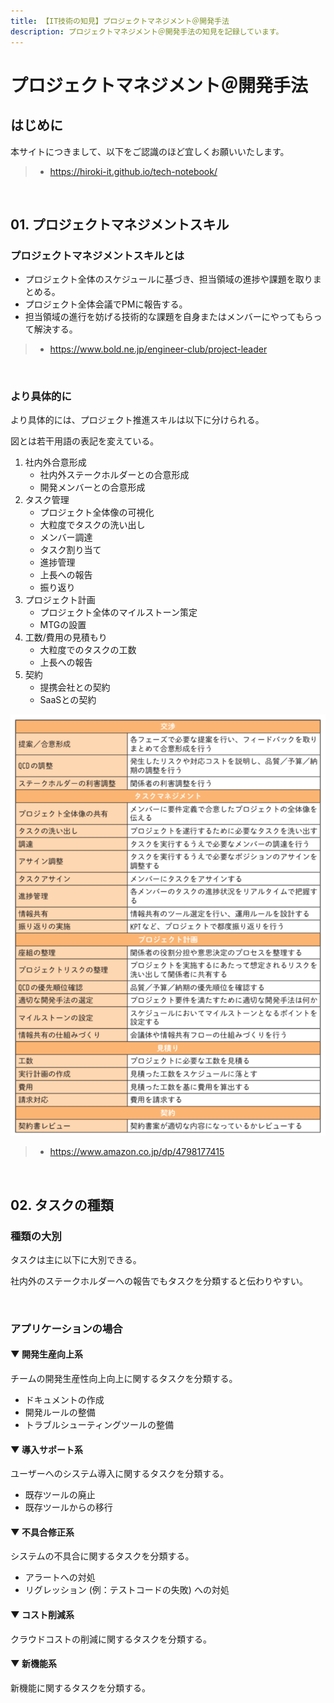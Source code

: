 ```yaml
---
title: 【IT技術の知見】プロジェクトマネジメント＠開発手法
description: プロジェクトマネジメント＠開発手法の知見を記録しています。
---
```


# プロジェクトマネジメント＠開発手法

## はじめに

本サイトにつきまして、以下をご認識のほど宜しくお願いいたします。

> - https://hiroki-it.github.io/tech-notebook/

<br>

## 01. プロジェクトマネジメントスキル

### プロジェクトマネジメントスキルとは

- プロジェクト全体のスケジュールに基づき、担当領域の進捗や課題を取りまとめる。
- プロジェクト全体会議でPMに報告する。
- 担当領域の進行を妨げる技術的な課題を自身またはメンバーにやってもらって解決する。

> - https://www.bold.ne.jp/engineer-club/project-leader

<br>

### より具体的に

より具体的には、プロジェクト推進スキルは以下に分けられる。

図とは若干用語の表記を変えている。

1. 社内外合意形成
   - 社内外ステークホルダーとの合意形成
   - 開発メンバーとの合意形成
2. タスク管理
   - プロジェクト全体像の可視化
   - 大粒度でタスクの洗い出し
   - メンバー調達
   - タスク割り当て
   - 進捗管理
   - 上長への報告
   - 振り返り
3. プロジェクト計画
   - プロジェクト全体のマイルストーン策定
   - MTGの設置
4. 工数/費用の見積もり
   - 大粒度でのタスクの工数
   - 上長への報告
5. 契約
   - 提携会社との契約
   - SaaSとの契約

![project-management-skills_1](https://raw.githubusercontent.com/hiroki-it/tech-notebook-images/master/images/project-management-skills_1.png)

> - https://www.amazon.co.jp/dp/4798177415

<br>

## 02. タスクの種類

### 種類の大別

タスクは主に以下に大別できる。

社内外のステークホルダーへの報告でもタスクを分類すると伝わりやすい。

<br>

### アプリケーションの場合

#### ▼ 開発生産向上系

チームの開発生産性向上向上に関するタスクを分類する。

- ドキュメントの作成
- 開発ルールの整備
- トラブルシューティングツールの整備

#### ▼ 導入サポート系

ユーザーへのシステム導入に関するタスクを分類する。

- 既存ツールの廃止
- 既存ツールからの移行

#### ▼ 不具合修正系

システムの不具合に関するタスクを分類する。

- アラートへの対処
- リグレッション (例：テストコードの失敗) への対処

#### ▼ コスト削減系

クラウドコストの削減に関するタスクを分類する。

#### ▼ 新機能系

新機能に関するタスクを分類する。

<br>
